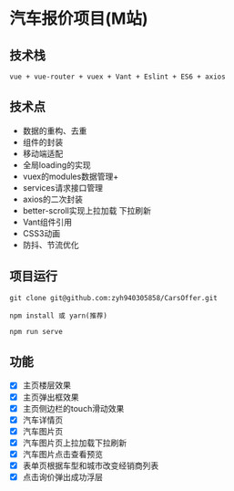 # 汽车报价项目(M站)

## 技术栈
    vue + vue-router + vuex + Vant + Eslint + ES6 + axios

## 技术点
- 数据的重构、去重
- 组件的封装
- 移动端适配
- 全局loading的实现
- vuex的modules数据管理+
- services请求接口管理
- axios的二次封装
- better-scroll实现上拉加载 下拉刷新
- Vant组件引用
- CSS3动画
- 防抖、节流优化

## 项目运行
```
git clone git@github.com:zyh940305858/CarsOffer.git

npm install 或 yarn(推荐)

npm run serve
```

## 功能
- [x] 主页楼层效果
- [x] 主页弹出框效果
- [x] 主页侧边栏的touch滑动效果
- [x] 汽车详情页
- [x] 汽车图片页
- [x] 汽车图片页上拉加载下拉刷新
- [x] 汽车图片点击查看预览
- [x] 表单页根据车型和城市改变经销商列表
- [x] 点击询价弹出成功浮层
